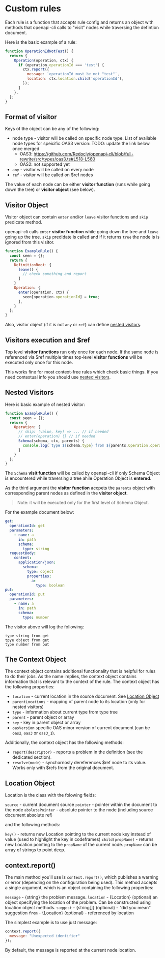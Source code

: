 # Custom rules

Each rule is a function  that accepts rule config and returns an object with methods that openapi-cli calls to "visit" nodes while traversing the defintion document.

Here is the basic example of a rule:

```js
function OperationIdNotTest() {
  return {
    Operation(operation, ctx) {
      if (operation.operationId === 'test') {
        ctx.report({
          message: `operationId must be not "test"`,
          location: ctx.location.child('operationId'),
        });
      }
    },
  };
}
```

## Format of visitor

Keys of the object can be any of the following:

- node type - visitor will be called on specific node type. List of available node types for speicific OAS3 version:
  TODO: update the link below once merged
  - OAS3: https://github.com/Redocly/openapi-cli/blob/full-rewrite/src/types/oas3.ts#L518-L560
  - OAS2: not supported yet
- `any` - visitor will be called on every node
- `ref` - visitor will be called on $ref nodes

The value of each node can be either **visitor function** (runs while going down the tree) or **visitor object** (see below).

## Visitor Object
Visitor object can contain `enter` and/or `leave` visitor functions and `skip` predicate method.

openapi-cli calls `enter` **visitor function** while going down the tree and `leave` going up the tree.
`skip` predidate is called and if it returns `true` the node is is ignored from this visitor.


```js
function ExampleRule() {
  const seen = {};
  return {
    DefinitionRoot: {
      leave() {
        // check something and report
      }
    }
    Operation: {
      enter(operation, ctx) {
        seen[operation.operationId] = true;
      },
    }
  };
}
```

Also, visitor object (if it is not `any` or `ref`) can define [nested visitors](#nested-visitors).

## Visitors execution and $ref

Top level **visitor functions** run only once for each node. If the same node is referenced via $ref multiple times top-level **visitor functions** will be executed only once for this node.

This works fine for most context-free rules which check basic things. If you need contextual info you should use [nested visitors](#nested-visitors).

## Nested Visitors

Here is basic example of nested visitor:

```js
function ExampleRule() {
  const seen = {};
  return {
    Operation: {
      // skip: (value, key) => ... // if needed
      // enter(operation) {} // if needed
      Schema(schema, ctx, parents) {
        console.log(`type ${schema.type} from ${parents.Operation.operationId}`)
      }
    }
  };
}
```

The `Schema` **visit function** will be called by openapi-cli if only Schema Object is encountered while traversing a tree ahile Operation Object is **entered**.

As the third argument the **visitor function** accpets the `parents` object with corresponding parent nodes as defined in the **visitor object**.


> Note: it will be executed only for the first level of Schema Object.

For the example document below:

```yaml
get:
  operationId: get
  parameters:
    - name: a
      in: path
      schema:
        type: string
  requestBody:
    content:
      application/json:
        schema:
          type: object
          properties:
            a:
              type: boolean
put:
  operationId: put
  parameters:
    - name: a
      in: path
      schema:
        type: number
```

The visitor above will log the following:

```
type string from get
tpye object from get
type number from put
```

## The Context Object

The context object contains additional functionality that is helpful for rules to do their jobs. As the name implies, the context object contains information that is relevant to the context of the rule. The context object has the following properties:

- `location` - current location in the source document. See [Location Object](#location-object)
- `parentLocations` - mapping of parent node to its location (only for nested visitors)
- `type` - information about current type from type tree
- `parent` - parent object or array
- `key` - key in parent object or array
- `oasVersion` specific OAS minor version of current document (can be `oas2`, `oas3` or `oas3_1`).


Additionally, the context object has the following methods:

- `report(descriptor)` - reports a problem in the definition (see the dedicated section).
- `resolve(node)` - synchornosly dereferences $ref node to its value. Works only with $refs from the original document.


## Location Object

Location is the class with the folowing fields:

`source` - current document source
`pointer` - pointer within the document to the node
`abolutePointer` - absolute pointer to the node (including source document absolute ref)

and the following methods:

`key()` - returns new Location pointing to the current node key instead of value (used to highlight the key in codeframes)
`child(propName)` - returns new Location pointing to the `propName` of the current node. `propName` can be array of strings to point deep.


## context.report()

The main method you'll use is `context.report()`, which publishes a warning or error (depending on the configuration being used). This method accepts a single argument, which is an object containing the following properties:

`message` - {string} the problem message.
`location` - {Location} (optional) an object specifying the location of the problem. Can be constructed using location object methods.
`suggest` - {string[]} (optional) - "did you mean" suggestion
`from` - {Location} (optional) - referenced by location

The simplest example is to use just message:

```js
context.report({
  message: "Unexpected identifier"
});
```

By default, the message is reported at the current node location.